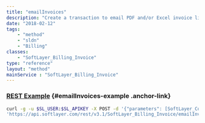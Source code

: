 ```yaml
---
title: "emailInvoices"
description: "Create a transaction to email PDF and/or Excel invoice links to the requesting user's email address. You must have a PDF reader installed in order to view these files. "
date: "2018-02-12"
tags:
    - "method"
    - "sldn"
    - "Billing"
classes:
    - "SoftLayer_Billing_Invoice"
type: "reference"
layout: "method"
mainService : "SoftLayer_Billing_Invoice"
---
```


### [REST Example](#emailInvoices-example) <a href="/article/rest/"><i class="fas fa-question"></i></a> {#emailInvoices-example .anchor-link} 
```bash
curl -g -u $SL_USER:$SL_APIKEY -X POST -d '{"parameters": [SoftLayer_Container_Billing_Invoice_Email]}' \
'https://api.softlayer.com/rest/v3.1/SoftLayer_Billing_Invoice/emailInvoices'
```
